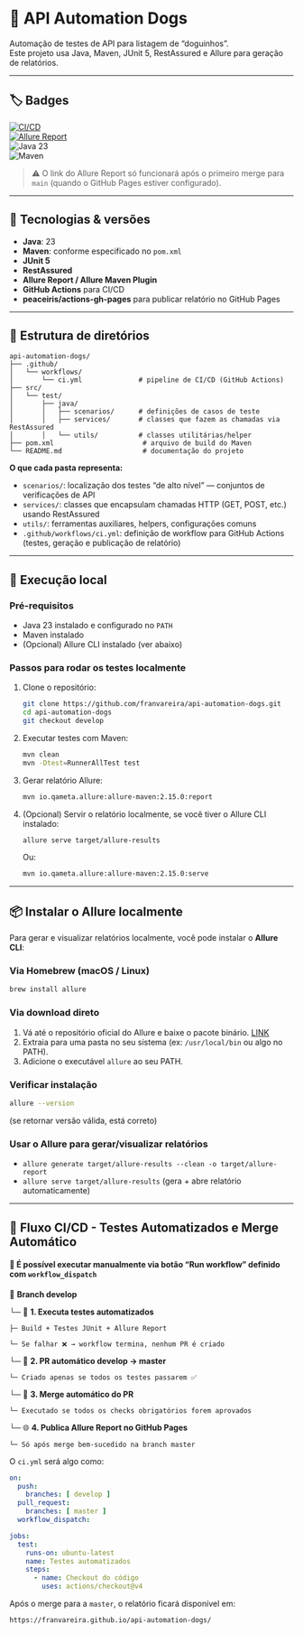 # 🐶 API Automation Dogs

Automação de testes de API para listagem de “doguinhos”.  
Este projeto usa Java, Maven, JUnit 5, RestAssured e Allure para geração de relatórios.

---

## 🏷️ Badges

[![CI/CD](https://github.com/franvareira/api-automation-dogs/actions/workflows/ci.yml/badge.svg)](https://github.com/franvareira/api-automation-dogs/actions)  
[![Allure Report](https://img.shields.io/badge/Allure-Report-ED1C24?logo=allure&logoColor=white)](https://franvareira.github.io/api-automation-dogs/)  
![Java 23](https://img.shields.io/badge/Java-23-blue)  
![Maven](https://img.shields.io/badge/Maven-3.x-orange)

> ⚠️ O link do Allure Report só funcionará após o primeiro merge para `main` (quando o GitHub Pages estiver configurado).

---

## 🧱 Tecnologias & versões

- **Java**: 23  
- **Maven**: conforme especificado no `pom.xml`  
- **JUnit 5**  
- **RestAssured**  
- **Allure Report / Allure Maven Plugin**  
- **GitHub Actions** para CI/CD  
- **peaceiris/actions-gh-pages** para publicar relatório no GitHub Pages

---

## 📂 Estrutura de diretórios

```
api-automation-dogs/
├── .github/
│   └── workflows/
│       └── ci.yml              # pipeline de CI/CD (GitHub Actions)
├── src/
│   └── test/
│       ├── java/
│       │   ├── scenarios/      # definições de casos de teste
│       │   ├── services/       # classes que fazem as chamadas via RestAssured
│       │   └── utils/          # classes utilitárias/helper
├── pom.xml                      # arquivo de build do Maven
└── README.md                    # documentação do projeto
```

**O que cada pasta representa:**

- `scenarios/`: localização dos testes “de alto nível” — conjuntos de verificações de API  
- `services/`: classes que encapsulam chamadas HTTP (GET, POST, etc.) usando RestAssured  
- `utils/`: ferramentas auxiliares, helpers, configurações comuns  
- `.github/workflows/ci.yml`: definição de workflow para GitHub Actions (testes, geração e publicação de relatório)

---

## 🧪 Execução local

### Pré-requisitos

- Java 23 instalado e configurado no `PATH`  
- Maven instalado  
- (Opcional) Allure CLI instalado (ver abaixo)

### Passos para rodar os testes localmente

1. Clone o repositório:

   ```bash
   git clone https://github.com/franvareira/api-automation-dogs.git
   cd api-automation-dogs
   git checkout develop
   ```

2. Executar testes com Maven:

   ```bash
   mvn clean
   mvn -Dtest=RunnerAllTest test
   ```

3. Gerar relatório Allure:

   ```bash
   mvn io.qameta.allure:allure-maven:2.15.0:report
   ```

4. (Opcional) Servir o relatório localmente, se você tiver o Allure CLI instalado:

   ```bash
   allure serve target/allure-results
   ```

   Ou:

   ```bash
   mvn io.qameta.allure:allure-maven:2.15.0:serve
   ```

---

## 📦 Instalar o Allure localmente

Para gerar e visualizar relatórios localmente, você pode instalar o **Allure CLI**:

### Via Homebrew (macOS / Linux)

```bash
brew install allure
```

### Via download direto

1. Vá até o repositório oficial do Allure e baixe o pacote binário. [LINK](https://allurereport.org/docs/install-for-windows/)  
2. Extraia para uma pasta no seu sistema (ex: `/usr/local/bin` ou algo no PATH).  
3. Adicione o executável `allure` ao seu PATH.

### Verificar instalação

```bash
allure --version
```

(se retornar versão válida, está correto)

### Usar o Allure para gerar/visualizar relatórios

- `allure generate target/allure-results --clean -o target/allure-report`  
- `allure serve target/allure-results` (gera + abre relatório automaticamente)

---


## 🚀 Fluxo CI/CD - Testes Automatizados e Merge Automático

#### 🧪 É possível executar manualmente via botão “Run workflow” definido com `workflow_dispatch`

📌 **Branch develop**

└─ 🧪 **1. Executa testes automatizados**

    ├─ Build + Testes JUnit + Allure Report

    └─ Se falhar ❌ → workflow termina, nenhum PR é criado

└─ 🤖 **2. PR automático develop → master**

    └─ Criado apenas se todos os testes passarem ✅

└─ 🔁 **3. Merge automático do PR**

    └─ Executado se todos os checks obrigatórios forem aprovados

└─ 🌐 **4. Publica Allure Report no GitHub Pages**

    └─ Só após merge bem-sucedido na branch master


O `ci.yml` será algo como:

```yml
on:
  push:
    branches: [ develop ]
  pull_request:
    branches: [ master ]
  workflow_dispatch:

jobs:
  test:
    runs-on: ubuntu-latest
    name: Testes automatizados
    steps:
      - name: Checkout do código
        uses: actions/checkout@v4
```

Após o merge para a `master`, o relatório ficará disponível em:

```
https://franvareira.github.io/api-automation-dogs/
```


